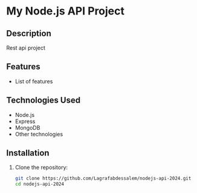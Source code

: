 # My Node.js API Project

## Description
Rest api project
## Features
- List of features

## Technologies Used
- Node.js
- Express
- MongoDB
- Other technologies

## Installation

1. Clone the repository:
   ```bash
   git clone https://github.com/Lagrafabdessalem/nodejs-api-2024.git
   cd nodejs-api-2024

